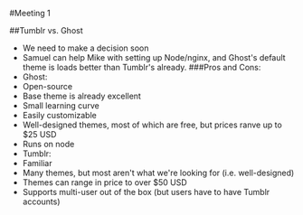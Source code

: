 #Meeting 1

##Tumblr vs. Ghost
 - We need to make a decision soon
 - Samuel can help Mike with setting up Node/nginx, and Ghost's default theme is loads better than Tumblr's already.
###Pros and Cons:
 - Ghost:
  - Open-source
  - Base theme is already excellent
  - Small learning curve
  - Easily customizable
  - Well-designed themes, most of which are free, but prices ranve up to $25 USD
  - Runs on node
 - Tumblr:
  - Familiar
  - Many themes, but most aren't what we're looking for (i.e. well-designed)
  - Themes can range in price to over $50 USD
  - Supports multi-user out of the box (but users have to have Tumblr accounts)
